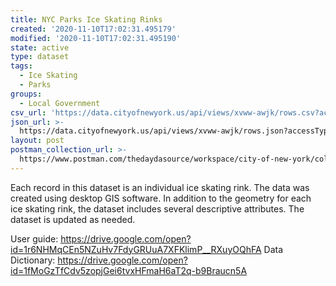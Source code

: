 ```yaml
---
title: NYC Parks Ice Skating Rinks
created: '2020-11-10T17:02:31.495179'
modified: '2020-11-10T17:02:31.495190'
state: active
type: dataset
tags:
  - Ice Skating
  - Parks
groups:
  - Local Government
csv_url: 'https://data.cityofnewyork.us/api/views/xvww-awjk/rows.csv?accessType=DOWNLOAD'
json_url: >-
  https://data.cityofnewyork.us/api/views/xvww-awjk/rows.json?accessType=DOWNLOAD
layout: post
postman_collection_url: >-
  https://www.postman.com/thedaydasource/workspace/city-of-new-york/collection/15909983-4c71c98b-7ac8-446f-b0a1-091243d3fa5d
---
```

Each record in this dataset is an individual ice skating rink.  The data was created using desktop GIS software.  In addition to the geometry for each ice skating rink, the dataset includes several descriptive attributes. The dataset is updated as needed.

User guide:  https://drive.google.com/open?id=1r6NHMqCEn5NZuHv7FdyGRUuA7XFKlimP__RXuyOQhFA
Data Dictionary: https://drive.google.com/open?id=1fMoGzTfCdv5zopjGei6tvxHFmaH6aT2q-b9Braucn5A
